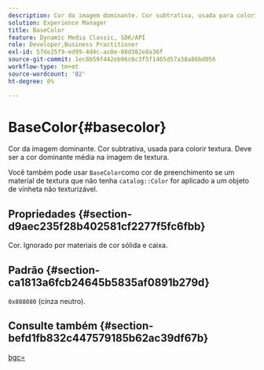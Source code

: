 ```yaml
---
description: Cor da imagem dominante. Cor subtrativa, usada para colorir textura. Deve ser a cor dominante média na imagem de textura.
solution: Experience Manager
title: BaseColor
feature: Dynamic Media Classic, SDK/API
role: Developer,Business Practitioner
exl-id: 57de25f9-ed99-4d4c-ac0e-08d382e8a36f
source-git-commit: 1ec8b59f442eb96c6c3f5f1405d57a38a86bd056
workflow-type: tm+mt
source-wordcount: '82'
ht-degree: 0%

---
```


# BaseColor{#basecolor}

Cor da imagem dominante. Cor subtrativa, usada para colorir textura. Deve ser a cor dominante média na imagem de textura.

Você também pode usar `BaseColor`como cor de preenchimento se um material de textura que não tenha `catalog::Color` for aplicado a um objeto de vinheta não texturizável.

## Propriedades {#section-d9aec235f28b402581cf2277f5fc6fbb}

Cor. Ignorado por materiais de cor sólida e caixa.

## Padrão {#section-ca1813a6fcb24645b5835af0891b279d}

`0x808080` (cinza neutro).

## Consulte também {#section-befd1fb832c447579185b62ac39df67b}

[bgc=](../../../../../ir-api/http-protocol/image-rendering-api-ref/c-ir-http-protocol-ref/c-ir-http-protocol-command-reference/r-ir-bgc.md#reference-3f5c78cea01c4a85aa582076d23aebb0)
